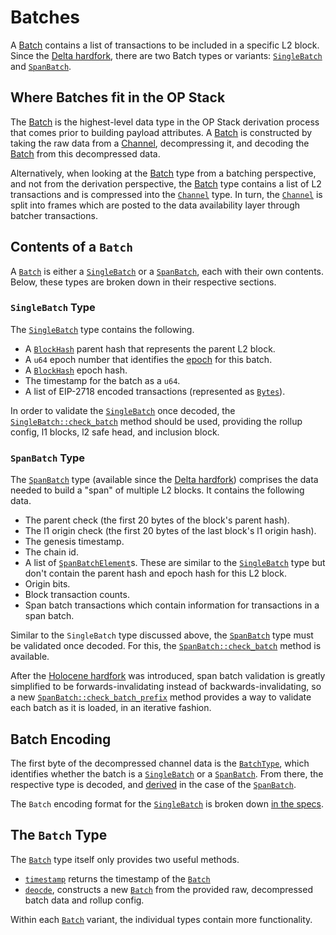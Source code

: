# Batches

A [Batch][batch] contains a list of transactions to be included in a specific
L2 block. Since the [Delta hardfork][delta], there are two Batch types or
variants: [`SingleBatch`][single-batch] and [`SpanBatch`][span-batch].


## Where Batches fit in the OP Stack

The [Batch][batch] is the highest-level data type in the OP Stack
derivation process that comes prior to building payload attributes.
A [Batch][batch] is constructed by taking the raw data from a
[Channel][channel], decompressing it, and decoding the [Batch][batch]
from this decompressed data.

Alternatively, when looking at the [Batch][batch] type from a batching
perspective, and not from the derivation perspective, the [Batch][batch]
type contains a list of L2 transactions and is compressed into the
[`Channel`][channel] type. In turn, the [`Channel`][channel] is split
into frames which are posted to the data availability layer through batcher
transactions.


## Contents of a `Batch`

A [`Batch`][batch] is either a [`SingleBatch`][single-batch] or a
[`SpanBatch`][span-batch], each with their own contents. Below,
these types are broken down in their respective sections.

### `SingleBatch` Type

The [`SingleBatch`][single-batch] type contains the following.
- A [`BlockHash`][block-hash] parent hash that represents the parent L2 block.
- A `u64` epoch number that identifies the [epoch][epoch] for this batch.
- A [`BlockHash`][block-hash] epoch hash.
- The timestamp for the batch as a `u64`.
- A list of EIP-2718 encoded transactions (represented as [`Bytes`][bytes]).

In order to validate the [`SingleBatch`][single-batch] once decoded,
the [`SingleBatch::check_batch`][check-batch-single] method should be used,
providing the rollup config, l1 blocks, l2 safe head, and inclusion block.

### `SpanBatch` Type

The [`SpanBatch`][span-batch] type (available since the [Delta hardfork][delta])
comprises the data needed to build a "span" of multiple L2 blocks. It contains
the following data.
- The parent check (the first 20 bytes of the block's parent hash).
- The l1 origin check (the first 20 bytes of the last block's l1 origin hash).
- The genesis timestamp.
- The chain id.
- A list of [`SpanBatchElement`][span-batch-element]s. These are similar to
  the [`SingleBatch`][single-batch] type but don't contain the parent hash
  and epoch hash for this L2 block.
- Origin bits.
- Block transaction counts.
- Span batch transactions which contain information for transactions in a span batch.

Similar to the `SingleBatch` type discussed above, the [`SpanBatch`][span-batch] type
must be validated once decoded. For this, the [`SpanBatch::check_batch`][check-batch-span]
method is available.

After the [Holocene hardfork][holocene] was introduced, span batch validation is greatly
simplified to be forwards-invalidating instead of backwards-invalidating, so a new
[`SpanBatch::check_batch_prefix`][check-batch-prefix] method provides a way to validate
each batch as it is loaded, in an iterative fashion.


## Batch Encoding

The first byte of the decompressed channel data is the
[`BatchType`][batch-type], which identifies whether the batch is a
[`SingleBatch`][single-batch] or a [`SpanBatch`][span-batch].
From there, the respective type is decoded, and [derived][derived]
in the case of the [`SpanBatch`][span-batch].

The `Batch` encoding format for the [`SingleBatch`][single-batch] is
broken down [in the specs][specs].


## The `Batch` Type

The [`Batch`][batch] type itself only provides two useful methods.
- [`timestamp`][timestamp] returns the timestamp of the [`Batch`][batch]
- [`deocde`][decode], constructs a new [`Batch`][batch] from the provided
  raw, decompressed batch data and rollup config.

Within each [`Batch`][batch] variant, the individual types contain
more functionality.


<!-- Links -->

[holocene]: https://specs.optimism.io/protocol/holocene/overview.html
[check-batch-prefix]: https://docs.rs/op-alloy-protocol/latest/op_alloy_protocol/struct.SpanBatch.html#method.check_batch_prefix
[check-batch-span]: https://docs.rs/op-alloy-protocol/latest/op_alloy_protocol/struct.SpanBatch.html#method.check_batch
[span-batch-element]: https://docs.rs/op-alloy-protocol/latest/op_alloy_protocol/struct.SpanBatchElement.html
[check-batch-single]: https://docs.rs/op-alloy-protocol/latest/op_alloy_protocol/struct.SingleBatch.html#method.check_batch

[bytes]: https://docs.rs/alloy-primitives/latest/alloy_primitives/struct.Bytes.html

[block-hash]: https://docs.rs/alloy-primitives/latest/alloy_primitives/aliases/type.BlockHash.html
[epoch]: https://specs.optimism.io/glossary.html?highlight=Epoch#sequencing-epoch

[decode]: https://docs.rs/op-alloy-protocol/latest/op_alloy_protocol/enum.Batch.html#method.decode
[timestamp]: https://docs.rs/op-alloy-protocol/latest/op_alloy_protocol/enum.Batch.html#method.timestamp

[specs]: https://specs.optimism.io/protocol/derivation.html#batch-format

[derived]: https://docs.rs/op-alloy-protocol/latest/op_alloy_protocol/struct.RawSpanBatch.html#method.derive
[batch-type]: https://docs.rs/op-alloy-protocol/latest/op_alloy_protocol/enum.BatchType.html
[channel]: https://docs.rs/op-alloy-protocol/latest/op_alloy_protocol/struct.Channel.html
[batch]: https://docs.rs/op-alloy-protocol/latest/op_alloy_protocol/enum.Batch.html
[span-batch]: https://docs.rs/op-alloy-protocol/latest/op_alloy_protocol/struct.SpanBatch.html
[single-batch]: https://docs.rs/op-alloy-protocol/latest/op_alloy_protocol/struct.SingleBatch.html

[delta]: https://specs.optimism.io/protocol/delta/overview.html
